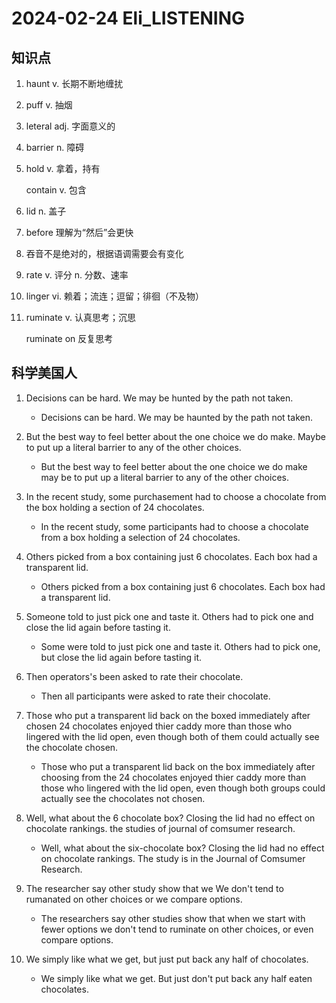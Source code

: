 # 2024-02-24 Eli_LISTENING

## 知识点

1. haunt v. 长期不断地缠扰

2. puff v. 抽烟

3. leteral adj. 字面意义的

4. barrier n. 障碍

5. hold v. 拿着，持有

   contain v. 包含

6. lid n. 盖子

7. before 理解为“然后”会更快

8. 吞音不是绝对的，根据语调需要会有变化

9. rate v. 评分 n. 分数、速率

10. linger vi. 赖着；流连；逗留；徘徊（不及物）

11. ruminate v. 认真思考；沉思

    ruminate on 反复思考

## 科学美国人

1. Decisions can be hard. We may be hunted by the path not taken.

   - Decisions can be hard. We may be haunted by the path not taken.

2. But the best way to feel better about the one choice we do make. Maybe to put up a literal barrier to any of the other choices.

   - But the best way to feel better about the one choice we do make may be to put up a literal barrier to any of the other choices.

3. In the recent study, some purchasement had to choose a chocolate from the box holding a section of 24 chocolates.

   - In the recent study, some participants had to choose a chocolate from a box holding a selection of 24 chocolates.

4. Others picked from a box containing just 6 chocolates. Each box had a transparent lid.

   - Others picked from a box containing just 6 chocolates. Each box had a transparent lid.

5. Someone told to just pick one and taste it. Others had to pick one and close the lid again before tasting it.

   - Some were told to just pick one and taste it. Others had to pick one, but close the lid again before tasting it.

6. Then operators's been asked to rate their chocolate.

   - Then all participants were asked to rate their chocolate.

7. Those who put a transparent lid back on the boxed immediately after chosen 24 chocolates enjoyed thier caddy more than those who lingered with the lid open, even though both of them could actually see the chocolate chosen.

   - Those who put a transparent lid back on the box immediately after choosing from the 24 chocolates enjoyed thier caddy more than those who lingered with the lid open, even though both groups could actually see the chocolates not chosen.

8. Well, what about the 6 chocolate box? Closing the lid had no effect on chocolate rankings. the studies of journal of comsumer research.

   - Well, what about the six-chocolate box? Closing the lid had no effect on chocolate rankings. The study is in the Journal of Comsumer Research.

9. The researcher say other study show that we We don't tend to rumanated on other choices or we compare options.

   - The researchers say other studies show that when we start with fewer options we don't tend to ruminate on other choices, or even compare options.

10. We simply like what we get, but just put back any half of chocolates.

    - We simply like what we get. But just don't put back any half eaten chocolates.
